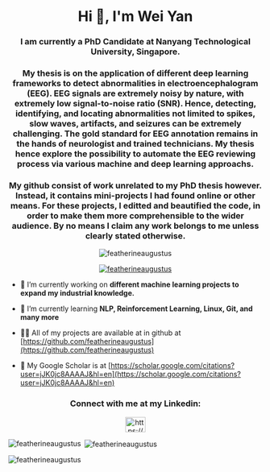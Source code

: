<h1 align="center">Hi 👋, I'm Wei Yan</h1>

<h3 align="center">I am currently a PhD Candidate at Nanyang Technological University, Singapore.</h3>

<h3 align="center">My thesis is on the application of different deep learning frameworks to detect abnormalities in electroencephalogram (EEG). EEG signals are extremely noisy by nature, with extremely low signal-to-noise ratio (SNR). Hence, detecting, identifying, and locating abnormalities not limited to spikes, slow waves, artifacts, and seizures can be extremely challenging. The gold standard for EEG annotation remains in the hands of neurologist and trained technicians. My thesis hence explore the possibility to automate the EEG reviewing process via various machine and deep learning approachs.</h3>

<h3 align="center">My github consist of work unrelated to my PhD thesis however. Instead, it contains mini-projects I had found online or other means. For these projects, I editted and beautified the code, in order to make them more comprehensible to the wider audience. By no means I claim any work belongs to me unless clearly stated otherwise.</h3>


<p align="center"> <img src="https://komarev.com/ghpvc/?username=featherineaugustus&label=Profile%20views&color=0e75b6&style=flat" alt="featherineaugustus" /> </p>

<p align="center"> <a href="https://github.com/ryo-ma/github-profile-trophy"><img src="https://github-profile-trophy.vercel.app/?username=featherineaugustus" alt="featherineaugustus" /></a> </p>

- 🔭 I’m currently working on **different machine learning projects to expand my industrial knowledge.**

- 🌱 I’m currently learning **NLP, Reinforcement Learning, Linux, Git, and many more**

- 👨‍💻 All of my projects are available at in github at [https://github.com/featherineaugustus](https://github.com/featherineaugustus)

- 📝 My Google Scholar is at [https://scholar.google.com/citations?user=jJK0jc8AAAAJ&hl=en](https://scholar.google.com/citations?user=jJK0jc8AAAAJ&hl=en)

<h3 align="center">Connect with me at my Linkedin:</h3>
<p align="center">
<a href="https://linkedin.com/in/https://sg.linkedin.com/in/pehweiyan" target="blank"><img align="center" src="https://raw.githubusercontent.com/rahuldkjain/github-profile-readme-generator/master/src/images/icons/Social/linked-in-alt.svg" alt="https://sg.linkedin.com/in/pehweiyan" height="30" width="40" /></a>
</p>

<p><img align="left" src="https://github-readme-stats.vercel.app/api/top-langs?username=featherineaugustus&show_icons=true&locale=en&layout=compact" alt="featherineaugustus" /></p>

<p>&nbsp;<img align="center" src="https://github-readme-stats.vercel.app/api?username=featherineaugustus&show_icons=true&locale=en" alt="featherineaugustus" /></p>

<p><img align="center" src="https://github-readme-streak-stats.herokuapp.com/?user=featherineaugustus&" alt="featherineaugustus" /></p>
